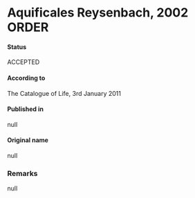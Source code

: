# Aquificales Reysenbach, 2002 ORDER

#### Status
ACCEPTED

#### According to
The Catalogue of Life, 3rd January 2011

#### Published in
null

#### Original name
null

### Remarks
null